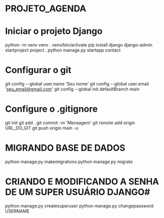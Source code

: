 # PROJETO_AGENDA

# Iniciar o projeto Django #

python -m venv venv
. venv/bin/activate
pip install django
django-admin startproject project .
python manage.py startapp contact



# Configurar o git #

git config --global user.name 'Seu nome'
git config --global user.email 'seu_email@gmail.com'
git config --global init.defaultBranch main
# Configure o .gitignore
git init
git add .
git commit -m 'Mensagem'
git remote add origin URL_DO_GIT
git push origin main -u

# MIGRANDO BASE DE DADOS #
python manage.py makemigrations
python manage.py migrate

# CRIANDO E MODIFICANDO A SENHA DE UM SUPER USUÁRIO DJANGO#
python manage.py createsuperuser
python manage.py changepassword USERNAME